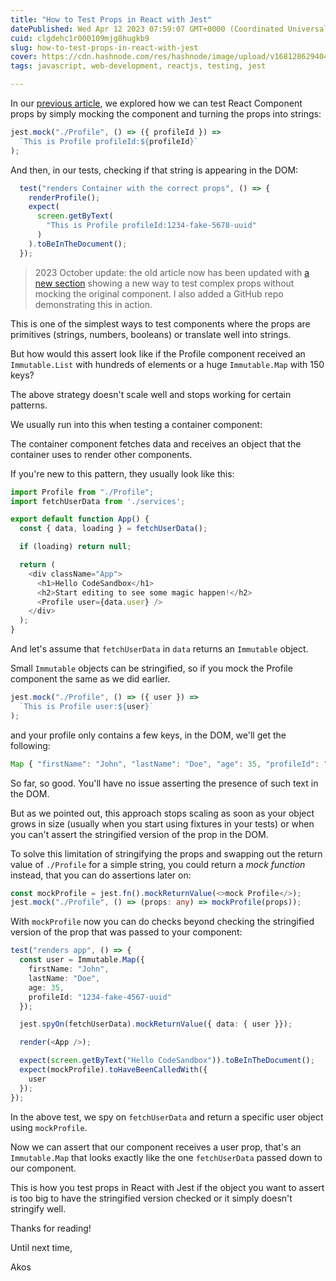 ```yaml
---
title: "How to Test Props in React with Jest"
datePublished: Wed Apr 12 2023 07:59:07 GMT+0000 (Coordinated Universal Time)
cuid: clgdehc1r000109mjg8hugkb9
slug: how-to-test-props-in-react-with-jest
cover: https://cdn.hashnode.com/res/hashnode/image/upload/v1681286294040/0e66e0a2-afb1-45de-86ad-7f0ade05c7e9.png
tags: javascript, web-development, reactjs, testing, jest

---
```


In our [previous article](https://akoskm.com/how-to-test-props-in-react-testing-library), we explored how we can test React Component props by simply mocking the component and turning the props into strings:

```typescript
jest.mock("./Profile", () => ({ profileId }) =>
  `This is Profile profileId:${profileId}`
);
```

And then, in our tests, checking if that string is appearing in the DOM:

```typescript
  test("renders Container with the correct props", () => {
    renderProfile();
    expect(
      screen.getByText(
        "This is Profile profileId:1234-fake-5678-uuid"
      )
    ).toBeInTheDocument();
  });
```

> 2023 October update: the old article now has been updated with [a new section](https://akoskm.com/how-to-test-props-in-react-testing-library#heading-testing-objects-props-without-mocking-the-component) showing a new way to test complex props without mocking the original component. I also added a GitHub repo demonstrating this in action.

This is one of the simplest ways to test components where the props are primitives (strings, numbers, booleans) or translate well into strings.

But how would this assert look like if the Profile component received an `Immutable.List` with hundreds of elements or a huge `Immutable.Map` with 150 keys?

The above strategy doesn't scale well and stops working for certain patterns.

We usually run into this when testing a container component:

The container component fetches data and receives an object that the container uses to render other components.

If you're new to this pattern, they usually look like this:

```typescript
import Profile from "./Profile";
import fetchUserData from './services';

export default function App() {
  const { data, loading } = fetchUserData();

  if (loading) return null;

  return (
    <div className="App">
      <h1>Hello CodeSandbox</h1>
      <h2>Start editing to see some magic happen!</h2>
      <Profile user={data.user} />
    </div>
  );
}
```

And let's assume that `fetchUserData` in `data` returns an `Immutable` object.

Small `Immutable` objects can be stringified, so if you mock the Profile component the same as we did earlier.

```typescript
jest.mock("./Profile", () => ({ user }) =>
  `This is Profile user:${user}`
);
```

and your profile only contains a few keys, in the DOM, we'll get the following:

```typescript
Map { "firstName": "John", "lastName": "Doe", "age": 35, "profileId": "1234-fake-4567-uuid" }
```

So far, so good. You'll have no issue asserting the presence of such text in the DOM.

But as we pointed out, this approach stops scaling as soon as your object grows in size (usually when you start using fixtures in your tests) or when you can't assert the stringified version of the prop in the DOM.

To solve this limitation of stringifying the props and swapping out the return value of `./Profile` for a simple string, you could return a *mock function* instead, that you can do assertions later on:

```typescript
const mockProfile = jest.fn().mockReturnValue(<>mock Profile</>);
jest.mock("./Profile", () => (props: any) => mockProfile(props));
```

With `mockProfile` now you can do checks beyond checking the stringified version of the prop that was passed to your component:

```typescript
test("renders app", () => {
  const user = Immutable.Map({
    firstName: "John",
    lastName: "Doe",
    age: 35,
    profileId: "1234-fake-4567-uuid"
  });

  jest.spyOn(fetchUserData).mockReturnValue({ data: { user }});

  render(<App />);

  expect(screen.getByText("Hello CodeSandbox")).toBeInTheDocument();
  expect(mockProfile).toHaveBeenCalledWith({
    user
  });
});
```

In the above test, we spy on `fetchUserData` and return a specific user object using `mockProfile`.

Now we can assert that our component receives a user prop, that's an `Immutable.Map` that looks exactly like the one `fetchUserData` passed down to our component.

This is how you test props in React with Jest if the object you want to assert is too big to have the stringified version checked or it simply doesn't stringify well.

Thanks for reading!

Until next time,

Akos